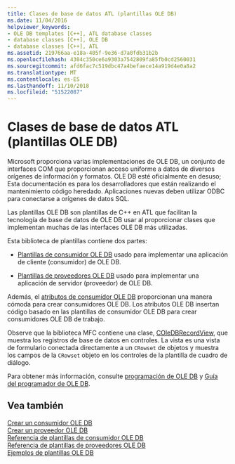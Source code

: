 ```yaml
---
title: Clases de base de datos ATL (plantillas OLE DB)
ms.date: 11/04/2016
helpviewer_keywords:
- OLE DB templates [C++], ATL database classes
- database classes [C++], OLE DB
- database classes [C++], ATL
ms.assetid: 219766aa-e18a-405f-9e36-d7a0fdb31b2b
ms.openlocfilehash: 4304c350ce6a9303a7542809fa85fb0cd2560031
ms.sourcegitcommit: afd6fac7c519dbc47a4befaece14a919d4e0a8a2
ms.translationtype: MT
ms.contentlocale: es-ES
ms.lasthandoff: 11/10/2018
ms.locfileid: "51522087"
---
```

# <a name="atl-database-classes-ole-db-templates"></a>Clases de base de datos ATL (plantillas OLE DB)

Microsoft proporciona varias implementaciones de OLE DB, un conjunto de interfaces COM que proporcionan acceso uniforme a datos de diversos orígenes de información y formatos.  OLE DB esté oficialmente en desuso; Esta documentación es para los desarrolladores que están realizando el mantenimiento código heredado. Aplicaciones nuevas deben utilizar ODBC para conectarse a orígenes de datos SQL.

Las plantillas OLE DB son plantillas de C++ en ATL que facilitan la tecnología de base de datos de OLE DB usar al proporcionar clases que implementan muchas de las interfaces OLE DB más utilizadas.

Esta biblioteca de plantillas contiene dos partes:

- [Plantillas de consumidor OLE DB](../data/oledb/ole-db-consumer-templates-cpp.md) usado para implementar una aplicación de cliente (consumidor) de OLE DB.

- [Plantillas de proveedores OLE DB](../data/oledb/ole-db-provider-templates-cpp.md) usado para implementar una aplicación de servidor (proveedor) de OLE DB.

Además, el [atributos de consumidor OLE DB](../windows/ole-db-consumer-attributes.md) proporcionan una manera cómoda para crear consumidores OLE DB. Los atributos OLE DB insertan código basado en las plantillas de consumidor OLE DB para crear consumidores OLE DB de trabajo.

Observe que la biblioteca MFC contiene una clase, [COleDBRecordView](../mfc/reference/coledbrecordview-class.md), que muestra los registros de base de datos en controles. La vista es una vista de formulario conectada directamente a un `CRowset` de objetos y muestra los campos de la `CRowset` objeto en los controles de la plantilla de cuadro de diálogo.

Para obtener más información, consulte [programación de OLE DB](../data/oledb/ole-db-programming.md) y [Guía del programador de OLE DB](/sql/connect/oledb/ole-db/oledb-driver-for-sql-server-programming).

## <a name="see-also"></a>Vea también

[Crear un consumidor OLE DB](../data/oledb/creating-an-ole-db-consumer.md)<br/>
[Crear un proveedor OLE DB](../data/oledb/creating-an-ole-db-provider.md)<br/>
[Referencia de plantillas de consumidor OLE DB](../data/oledb/ole-db-consumer-templates-reference.md)<br/>
[Referencia de plantillas de proveedores OLE DB](../data/oledb/ole-db-provider-templates-reference.md)<br/>
[Ejemplos de plantillas OLE DB](https://github.com/Microsoft/VCSamples)